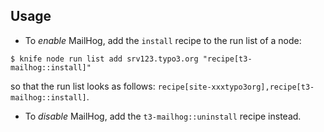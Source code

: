 Usage
-----

- To _enable_ MailHog, add the `install` recipe to the run list of a node:
 
```
$ knife node run list add srv123.typo3.org "recipe[t3-mailhog::install]"
```

so that the run list looks as follows: `recipe[site-xxxtypo3org],recipe[t3-mailhog::install]`.

- To _disable_ MailHog, add the `t3-mailhog::uninstall` recipe instead.
